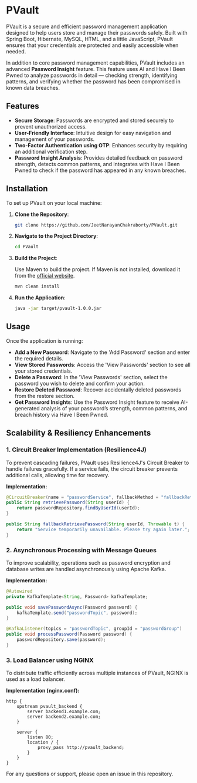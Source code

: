 # PVault

PVault is a secure and efficient password management application designed to help users store and manage their passwords safely. Built with Spring Boot, Hibernate, MySQL, HTML, and a little JavaScript, PVault ensures that your credentials are protected and easily accessible when needed.

In addition to core password management capabilities, PVault includes an advanced **Password Insight** feature. This feature uses AI and Have I Been Pwned to analyze passwords in detail — checking strength, identifying patterns, and verifying whether the password has been compromised in known data breaches.

## Features

- **Secure Storage**: Passwords are encrypted and stored securely to prevent unauthorized access.
- **User-Friendly Interface**: Intuitive design for easy navigation and management of your passwords.
- **Two-Factor Authentication using OTP**: Enhances security by requiring an additional verification step.
- **Password Insight Analysis**: Provides detailed feedback on password strength, detects common patterns, and integrates with Have I Been Pwned to check if the password has appeared in any known breaches.

## Installation

To set up PVault on your local machine:

1. **Clone the Repository**:

   ```bash
   git clone https://github.com/JeetNarayanChakraborty/PVault.git
   ```

2. **Navigate to the Project Directory**:

   ```bash
   cd PVault
   ```

3. **Build the Project**:

   Use Maven to build the project. If Maven is not installed, download it from the [official website](https://maven.apache.org/).

   ```bash
   mvn clean install
   ```

4. **Run the Application**:

   ```bash
   java -jar target/pvault-1.0.0.jar
   ```

## Usage

Once the application is running:

- **Add a New Password**: Navigate to the 'Add Password' section and enter the required details.
- **View Stored Passwords**: Access the 'View Passwords' section to see all your stored credentials.
- **Delete a Password**: In the 'View Passwords' section, select the password you wish to delete and confirm your action.
- **Restore Deleted Password**: Recover accidentally deleted passwords from the restore section.
- **Get Password Insights**: Use the Password Insight feature to receive AI-generated analysis of your password’s strength, common patterns, and breach history via Have I Been Pwned.

## Scalability & Resiliency Enhancements

### 1. Circuit Breaker Implementation (Resilience4J)
To prevent cascading failures, PVault uses Resilience4J's Circuit Breaker to handle failures gracefully. If a service fails, the circuit breaker prevents additional calls, allowing time for recovery.

**Implementation:**
```java
@CircuitBreaker(name = "passwordService", fallbackMethod = "fallbackRetrievePassword")
public String retrievePassword(String userId) {
    return passwordRepository.findByUserId(userId);
}

public String fallbackRetrievePassword(String userId, Throwable t) {
    return "Service temporarily unavailable. Please try again later.";
}
```

### 2. Asynchronous Processing with Message Queues
To improve scalability, operations such as password encryption and database writes are handled asynchronously using Apache Kafka.

**Implementation:**
```java
@Autowired
private KafkaTemplate<String, Password> kafkaTemplate;

public void savePasswordAsync(Password password) {
    kafkaTemplate.send("passwordTopic", password);
}

@KafkaListener(topics = "passwordTopic", groupId = "passwordGroup")
public void processPassword(Password password) {
    passwordRepository.save(password);
}
```

### 3. Load Balancer using NGINX
To distribute traffic efficiently across multiple instances of PVault, NGINX is used as a load balancer.

**Implementation (nginx.conf):**
```nginx
http {
    upstream pvault_backend {
        server backend1.example.com;
        server backend2.example.com;
    }
    
    server {
        listen 80;
        location / {
            proxy_pass http://pvault_backend;
        }
    }
}
```

For any questions or support, please open an issue in this repository.

